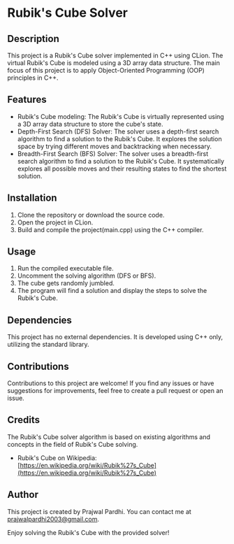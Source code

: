 # Rubik's Cube Solver

## Description
This project is a Rubik's Cube solver implemented in C++ using CLion. The virtual Rubik's Cube is modeled using a 3D array data structure. The main focus of this project is to apply Object-Oriented Programming (OOP) principles in C++.

## Features
- Rubik's Cube modeling: The Rubik's Cube is virtually represented using a 3D array data structure to store the cube's state.
- Depth-First Search (DFS) Solver: The solver uses a depth-first search algorithm to find a solution to the Rubik's Cube. It explores the solution space by trying different moves and backtracking when necessary.
- Breadth-First Search (BFS) Solver: The solver uses a breadth-first search algorithm to find a solution to the Rubik's Cube. It systematically explores all possible moves and their resulting states to find the shortest solution.

## Installation
1. Clone the repository or download the source code.
2. Open the project in CLion.
3. Build and compile the project(main.cpp) using the C++ compiler.

## Usage
1. Run the compiled executable file.
2. Uncomment the solving algorithm (DFS or BFS).
3. The cube gets randomly jumbled.
4. The program will find a solution and display the steps to solve the Rubik's Cube.

## Dependencies
This project has no external dependencies. It is developed using C++ only, utilizing the standard library.

## Contributions
Contributions to this project are welcome! If you find any issues or have suggestions for improvements, feel free to create a pull request or open an issue.

## Credits
The Rubik's Cube solver algorithm is based on existing algorithms and concepts in the field of Rubik's Cube solving.

- Rubik's Cube on Wikipedia: [https://en.wikipedia.org/wiki/Rubik%27s_Cube](https://en.wikipedia.org/wiki/Rubik%27s_Cube)

## Author
This project is created by Prajwal Pardhi. You can contact me at prajwalpardhi2003@gmail.com.

Enjoy solving the Rubik's Cube with the provided solver!
